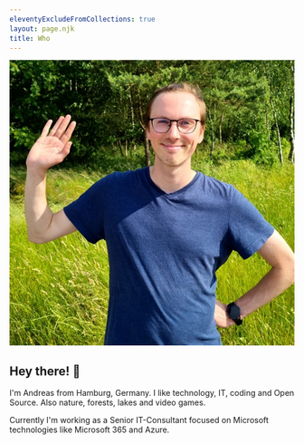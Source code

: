 ```yaml
---
eleventyExcludeFromCollections: true
layout: page.njk
title: Who
---
```


![Hey there](/assets/images/hi-there.jpg "Hey there! 👋")

## Hey there! 👋

I'm Andreas from Hamburg, Germany. I like technology, IT, coding and Open Source. Also nature, forests, lakes and video games.

Currently I'm working as a Senior IT-Consultant focused on Microsoft technologies like Microsoft 365 and Azure.
